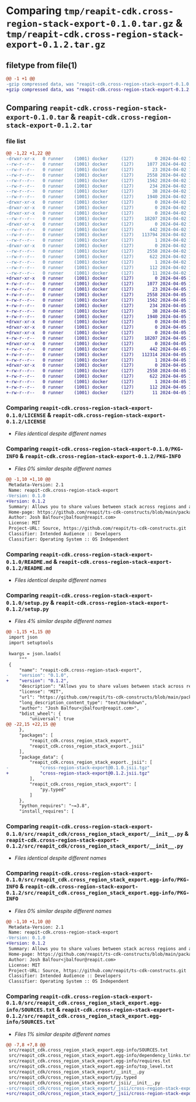 # Comparing `tmp/reapit-cdk.cross-region-stack-export-0.1.0.tar.gz` & `tmp/reapit-cdk.cross-region-stack-export-0.1.2.tar.gz`

## filetype from file(1)

```diff
@@ -1 +1 @@
-gzip compressed data, was "reapit-cdk.cross-region-stack-export-0.1.0.tar", last modified: Tue Apr  2 13:27:02 2024, max compression
+gzip compressed data, was "reapit-cdk.cross-region-stack-export-0.1.2.tar", last modified: Fri Apr  5 10:26:54 2024, max compression
```

## Comparing `reapit-cdk.cross-region-stack-export-0.1.0.tar` & `reapit-cdk.cross-region-stack-export-0.1.2.tar`

### file list

```diff
@@ -1,22 +1,22 @@
-drwxr-xr-x   0 runner    (1001) docker     (127)        0 2024-04-02 13:27:02.499380 reapit-cdk.cross-region-stack-export-0.1.0/
--rw-r--r--   0 runner    (1001) docker     (127)     1077 2024-04-02 13:26:56.000000 reapit-cdk.cross-region-stack-export-0.1.0/LICENSE
--rw-r--r--   0 runner    (1001) docker     (127)       23 2024-04-02 13:26:56.000000 reapit-cdk.cross-region-stack-export-0.1.0/MANIFEST.in
--rw-r--r--   0 runner    (1001) docker     (127)     2558 2024-04-02 13:27:02.499380 reapit-cdk.cross-region-stack-export-0.1.0/PKG-INFO
--rw-r--r--   0 runner    (1001) docker     (127)     1562 2024-04-02 13:26:56.000000 reapit-cdk.cross-region-stack-export-0.1.0/README.md
--rw-r--r--   0 runner    (1001) docker     (127)      234 2024-04-02 13:26:56.000000 reapit-cdk.cross-region-stack-export-0.1.0/pyproject.toml
--rw-r--r--   0 runner    (1001) docker     (127)       38 2024-04-02 13:27:02.499380 reapit-cdk.cross-region-stack-export-0.1.0/setup.cfg
--rw-r--r--   0 runner    (1001) docker     (127)     1940 2024-04-02 13:26:56.000000 reapit-cdk.cross-region-stack-export-0.1.0/setup.py
-drwxr-xr-x   0 runner    (1001) docker     (127)        0 2024-04-02 13:27:02.495380 reapit-cdk.cross-region-stack-export-0.1.0/src/
-drwxr-xr-x   0 runner    (1001) docker     (127)        0 2024-04-02 13:27:02.495380 reapit-cdk.cross-region-stack-export-0.1.0/src/reapit_cdk/
-drwxr-xr-x   0 runner    (1001) docker     (127)        0 2024-04-02 13:27:02.499380 reapit-cdk.cross-region-stack-export-0.1.0/src/reapit_cdk/cross_region_stack_export/
--rw-r--r--   0 runner    (1001) docker     (127)    18207 2024-04-02 13:26:56.000000 reapit-cdk.cross-region-stack-export-0.1.0/src/reapit_cdk/cross_region_stack_export/__init__.py
-drwxr-xr-x   0 runner    (1001) docker     (127)        0 2024-04-02 13:27:02.499380 reapit-cdk.cross-region-stack-export-0.1.0/src/reapit_cdk/cross_region_stack_export/_jsii/
--rw-r--r--   0 runner    (1001) docker     (127)      442 2024-04-02 13:26:56.000000 reapit-cdk.cross-region-stack-export-0.1.0/src/reapit_cdk/cross_region_stack_export/_jsii/__init__.py
--rw-r--r--   0 runner    (1001) docker     (127)   113794 2024-04-02 13:26:56.000000 reapit-cdk.cross-region-stack-export-0.1.0/src/reapit_cdk/cross_region_stack_export/_jsii/cross-region-stack-export@0.1.0.jsii.tgz
--rw-r--r--   0 runner    (1001) docker     (127)        1 2024-04-02 13:26:56.000000 reapit-cdk.cross-region-stack-export-0.1.0/src/reapit_cdk/cross_region_stack_export/py.typed
-drwxr-xr-x   0 runner    (1001) docker     (127)        0 2024-04-02 13:27:02.499380 reapit-cdk.cross-region-stack-export-0.1.0/src/reapit_cdk.cross_region_stack_export.egg-info/
--rw-r--r--   0 runner    (1001) docker     (127)     2558 2024-04-02 13:27:02.000000 reapit-cdk.cross-region-stack-export-0.1.0/src/reapit_cdk.cross_region_stack_export.egg-info/PKG-INFO
--rw-r--r--   0 runner    (1001) docker     (127)      622 2024-04-02 13:27:02.000000 reapit-cdk.cross-region-stack-export-0.1.0/src/reapit_cdk.cross_region_stack_export.egg-info/SOURCES.txt
--rw-r--r--   0 runner    (1001) docker     (127)        1 2024-04-02 13:27:02.000000 reapit-cdk.cross-region-stack-export-0.1.0/src/reapit_cdk.cross_region_stack_export.egg-info/dependency_links.txt
--rw-r--r--   0 runner    (1001) docker     (127)      112 2024-04-02 13:27:02.000000 reapit-cdk.cross-region-stack-export-0.1.0/src/reapit_cdk.cross_region_stack_export.egg-info/requires.txt
--rw-r--r--   0 runner    (1001) docker     (127)       11 2024-04-02 13:27:02.000000 reapit-cdk.cross-region-stack-export-0.1.0/src/reapit_cdk.cross_region_stack_export.egg-info/top_level.txt
+drwxr-xr-x   0 runner    (1001) docker     (127)        0 2024-04-05 10:26:54.861161 reapit-cdk.cross-region-stack-export-0.1.2/
+-rw-r--r--   0 runner    (1001) docker     (127)     1077 2024-04-05 10:26:48.000000 reapit-cdk.cross-region-stack-export-0.1.2/LICENSE
+-rw-r--r--   0 runner    (1001) docker     (127)       23 2024-04-05 10:26:48.000000 reapit-cdk.cross-region-stack-export-0.1.2/MANIFEST.in
+-rw-r--r--   0 runner    (1001) docker     (127)     2558 2024-04-05 10:26:54.861161 reapit-cdk.cross-region-stack-export-0.1.2/PKG-INFO
+-rw-r--r--   0 runner    (1001) docker     (127)     1562 2024-04-05 10:26:48.000000 reapit-cdk.cross-region-stack-export-0.1.2/README.md
+-rw-r--r--   0 runner    (1001) docker     (127)      234 2024-04-05 10:26:48.000000 reapit-cdk.cross-region-stack-export-0.1.2/pyproject.toml
+-rw-r--r--   0 runner    (1001) docker     (127)       38 2024-04-05 10:26:54.861161 reapit-cdk.cross-region-stack-export-0.1.2/setup.cfg
+-rw-r--r--   0 runner    (1001) docker     (127)     1940 2024-04-05 10:26:48.000000 reapit-cdk.cross-region-stack-export-0.1.2/setup.py
+drwxr-xr-x   0 runner    (1001) docker     (127)        0 2024-04-05 10:26:54.857161 reapit-cdk.cross-region-stack-export-0.1.2/src/
+drwxr-xr-x   0 runner    (1001) docker     (127)        0 2024-04-05 10:26:54.857161 reapit-cdk.cross-region-stack-export-0.1.2/src/reapit_cdk/
+drwxr-xr-x   0 runner    (1001) docker     (127)        0 2024-04-05 10:26:54.861161 reapit-cdk.cross-region-stack-export-0.1.2/src/reapit_cdk/cross_region_stack_export/
+-rw-r--r--   0 runner    (1001) docker     (127)    18207 2024-04-05 10:26:48.000000 reapit-cdk.cross-region-stack-export-0.1.2/src/reapit_cdk/cross_region_stack_export/__init__.py
+drwxr-xr-x   0 runner    (1001) docker     (127)        0 2024-04-05 10:26:54.861161 reapit-cdk.cross-region-stack-export-0.1.2/src/reapit_cdk/cross_region_stack_export/_jsii/
+-rw-r--r--   0 runner    (1001) docker     (127)      442 2024-04-05 10:26:48.000000 reapit-cdk.cross-region-stack-export-0.1.2/src/reapit_cdk/cross_region_stack_export/_jsii/__init__.py
+-rw-r--r--   0 runner    (1001) docker     (127)   112314 2024-04-05 10:26:48.000000 reapit-cdk.cross-region-stack-export-0.1.2/src/reapit_cdk/cross_region_stack_export/_jsii/cross-region-stack-export@0.1.2.jsii.tgz
+-rw-r--r--   0 runner    (1001) docker     (127)        1 2024-04-05 10:26:48.000000 reapit-cdk.cross-region-stack-export-0.1.2/src/reapit_cdk/cross_region_stack_export/py.typed
+drwxr-xr-x   0 runner    (1001) docker     (127)        0 2024-04-05 10:26:54.861161 reapit-cdk.cross-region-stack-export-0.1.2/src/reapit_cdk.cross_region_stack_export.egg-info/
+-rw-r--r--   0 runner    (1001) docker     (127)     2558 2024-04-05 10:26:54.000000 reapit-cdk.cross-region-stack-export-0.1.2/src/reapit_cdk.cross_region_stack_export.egg-info/PKG-INFO
+-rw-r--r--   0 runner    (1001) docker     (127)      622 2024-04-05 10:26:54.000000 reapit-cdk.cross-region-stack-export-0.1.2/src/reapit_cdk.cross_region_stack_export.egg-info/SOURCES.txt
+-rw-r--r--   0 runner    (1001) docker     (127)        1 2024-04-05 10:26:54.000000 reapit-cdk.cross-region-stack-export-0.1.2/src/reapit_cdk.cross_region_stack_export.egg-info/dependency_links.txt
+-rw-r--r--   0 runner    (1001) docker     (127)      112 2024-04-05 10:26:54.000000 reapit-cdk.cross-region-stack-export-0.1.2/src/reapit_cdk.cross_region_stack_export.egg-info/requires.txt
+-rw-r--r--   0 runner    (1001) docker     (127)       11 2024-04-05 10:26:54.000000 reapit-cdk.cross-region-stack-export-0.1.2/src/reapit_cdk.cross_region_stack_export.egg-info/top_level.txt
```

### Comparing `reapit-cdk.cross-region-stack-export-0.1.0/LICENSE` & `reapit-cdk.cross-region-stack-export-0.1.2/LICENSE`

 * *Files identical despite different names*

### Comparing `reapit-cdk.cross-region-stack-export-0.1.0/PKG-INFO` & `reapit-cdk.cross-region-stack-export-0.1.2/PKG-INFO`

 * *Files 0% similar despite different names*

```diff
@@ -1,10 +1,10 @@
 Metadata-Version: 2.1
 Name: reapit-cdk.cross-region-stack-export
-Version: 0.1.0
+Version: 0.1.2
 Summary: Allows you to share values between stack across regions and accounts.
 Home-page: https://github.com/reapit/ts-cdk-constructs/blob/main/packages/constructs/cross-region-stack-export
 Author: Josh Balfour<jbalfour@reapit.com>
 License: MIT
 Project-URL: Source, https://github.com/reapit/ts-cdk-constructs.git
 Classifier: Intended Audience :: Developers
 Classifier: Operating System :: OS Independent
```

### Comparing `reapit-cdk.cross-region-stack-export-0.1.0/README.md` & `reapit-cdk.cross-region-stack-export-0.1.2/README.md`

 * *Files identical despite different names*

### Comparing `reapit-cdk.cross-region-stack-export-0.1.0/setup.py` & `reapit-cdk.cross-region-stack-export-0.1.2/setup.py`

 * *Files 4% similar despite different names*

```diff
@@ -1,15 +1,15 @@
 import json
 import setuptools
 
 kwargs = json.loads(
     """
 {
     "name": "reapit-cdk.cross-region-stack-export",
-    "version": "0.1.0",
+    "version": "0.1.2",
     "description": "Allows you to share values between stack across regions and accounts.",
     "license": "MIT",
     "url": "https://github.com/reapit/ts-cdk-constructs/blob/main/packages/constructs/cross-region-stack-export",
     "long_description_content_type": "text/markdown",
     "author": "Josh Balfour<jbalfour@reapit.com>",
     "bdist_wheel": {
         "universal": true
@@ -22,15 +22,15 @@
     },
     "packages": [
         "reapit_cdk.cross_region_stack_export",
         "reapit_cdk.cross_region_stack_export._jsii"
     ],
     "package_data": {
         "reapit_cdk.cross_region_stack_export._jsii": [
-            "cross-region-stack-export@0.1.0.jsii.tgz"
+            "cross-region-stack-export@0.1.2.jsii.tgz"
         ],
         "reapit_cdk.cross_region_stack_export": [
             "py.typed"
         ]
     },
     "python_requires": "~=3.8",
     "install_requires": [
```

### Comparing `reapit-cdk.cross-region-stack-export-0.1.0/src/reapit_cdk/cross_region_stack_export/__init__.py` & `reapit-cdk.cross-region-stack-export-0.1.2/src/reapit_cdk/cross_region_stack_export/__init__.py`

 * *Files identical despite different names*

### Comparing `reapit-cdk.cross-region-stack-export-0.1.0/src/reapit_cdk.cross_region_stack_export.egg-info/PKG-INFO` & `reapit-cdk.cross-region-stack-export-0.1.2/src/reapit_cdk.cross_region_stack_export.egg-info/PKG-INFO`

 * *Files 0% similar despite different names*

```diff
@@ -1,10 +1,10 @@
 Metadata-Version: 2.1
 Name: reapit-cdk.cross-region-stack-export
-Version: 0.1.0
+Version: 0.1.2
 Summary: Allows you to share values between stack across regions and accounts.
 Home-page: https://github.com/reapit/ts-cdk-constructs/blob/main/packages/constructs/cross-region-stack-export
 Author: Josh Balfour<jbalfour@reapit.com>
 License: MIT
 Project-URL: Source, https://github.com/reapit/ts-cdk-constructs.git
 Classifier: Intended Audience :: Developers
 Classifier: Operating System :: OS Independent
```

### Comparing `reapit-cdk.cross-region-stack-export-0.1.0/src/reapit_cdk.cross_region_stack_export.egg-info/SOURCES.txt` & `reapit-cdk.cross-region-stack-export-0.1.2/src/reapit_cdk.cross_region_stack_export.egg-info/SOURCES.txt`

 * *Files 1% similar despite different names*

```diff
@@ -7,8 +7,8 @@
 src/reapit_cdk.cross_region_stack_export.egg-info/SOURCES.txt
 src/reapit_cdk.cross_region_stack_export.egg-info/dependency_links.txt
 src/reapit_cdk.cross_region_stack_export.egg-info/requires.txt
 src/reapit_cdk.cross_region_stack_export.egg-info/top_level.txt
 src/reapit_cdk/cross_region_stack_export/__init__.py
 src/reapit_cdk/cross_region_stack_export/py.typed
 src/reapit_cdk/cross_region_stack_export/_jsii/__init__.py
-src/reapit_cdk/cross_region_stack_export/_jsii/cross-region-stack-export@0.1.0.jsii.tgz
+src/reapit_cdk/cross_region_stack_export/_jsii/cross-region-stack-export@0.1.2.jsii.tgz
```

